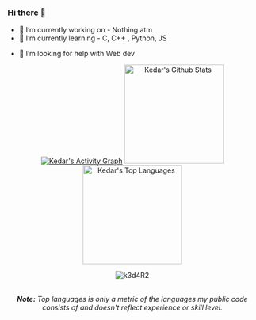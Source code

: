 ### Hi there 👋


- 🔭 I’m currently working on - Nothing atm
- 🌱 I’m currently learning - C, C++ , Python, JS
<!--[![Anurag's GitHub stats](https://github-readme-stats.vercel.app/api?username=k3d4R2)](https://github.com/anuraghazra/github-readme-stats)-->

- 🤔 I’m looking for help with Web dev
<div align="center">
    <a href="#"><img alt="Kedar's Activity Graph" src="https://activity-graph.herokuapp.com/graph?username=k3d4R2&custom_title=Kedar%20Salunkhe's%20Contribution%20Graph&bg_color=0D1117&color=5ce1e6&line=FFFFFF&point=5ce1e6&hide_border=true" /></a>
    <a href="#"><img alt="Kedar's Github Stats" src="https://github-readme-stats.vercel.app/api?username=k3d4R2&show_icons=true&include_all_commits=true&count_private=true&theme=react&hide_border=true&bg_color=0D1117&title_color=5ce1e6&icon_color=5ce1e6" height="200"/></a>
    <a href="#"><img alt="Kedar's Top Languages" src="https://github-readme-stats.vercel.app/api/top-langs/?username=k3d4R2&langs_count=10&layout=compact&theme=react&hide_border=true&bg_color=0D1117&title_color=5ce1e6&icon_color=5ce1e6" height="200"/></a>
   <p align="center"> <img src="https://komarev.com/ghpvc/?username=k3d4R2&label=Profile%20views&color=0e75b6&style=flat" alt="k3d4R2" /> </p>
    <br/>
    <i><b>Note:</b> Top languages is only a metric of the languages my public code consists of and doesn't reflect experience or skill level.</i>
  </div>

<!---- 💬 Ask me about ...
- 📫 How to reach me: ...
- 😄 Pronouns: ...
- ⚡ Fun fact: ...
-->
